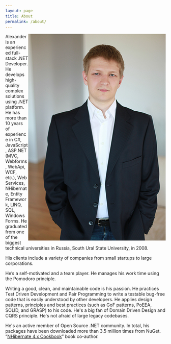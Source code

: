 ```yaml
---
layout: page
title: About
permalink: /about/
---
```

<img src="/public/me.jpg" alt="Photo of Alexander Zaytsev" style="float:right">
Alexander is an experienced full-stack .NET Developer. He develops high-quality complex solutions using .NET platform. He has more than 10 years of experience in C#, JavaScript, ASP.NET (MVC, Webforms, WebApi, WCF, etc.), Web Services, NHibernate, Entity Framework, LINQ, SQL, Windows Forms. He graduated from one of the biggest technical universities in Russia, South Ural State University, in 2008.

His clients include a variety of companies from small startups to large corporations. 

He’s a self-motivated and a team player. He manages his work time using the Pomodoro principle. 

Writing a good, clean, and maintainable code is his passion. He practices Test Driven Development and Pair Programming to write a testable bug-free code that is easily understood by other developers.  He applies design patterns, principles and best practices (such as GoF patterns, PoEEA, SOLID, and GRASP) to his code. He's a big fan of Domain Driven Design and CQRS principle. He's not afraid of large legacy codebases.

He's an active member of Open Source .NET community. In total, his packages have been downloaded more than 3.5 million times from NuGet. “<a href="http://amzn.to/2GsxnGw" title="Buy NHibernate 4.x Cookbook on Amazon">NHibernate 4.x Cookbook</a>” book co-author.
